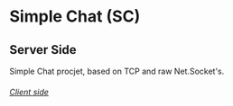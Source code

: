 # Simple Chat (SC)
## Server Side

Simple Chat procjet, based on TCP and raw Net.Socket's. 

###### [Client side](https://github.com/CmdTwo/SC_Client)
